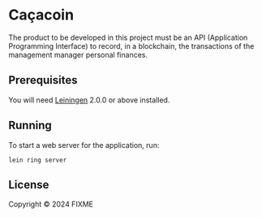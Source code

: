 # Caçacoin

The product to be developed in this project must be an API (Application
Programming Interface) to record, in a blockchain, the transactions of the management manager
personal finances.

## Prerequisites

You will need [Leiningen][] 2.0.0 or above installed.

[leiningen]: https://github.com/technomancy/leiningen

## Running

To start a web server for the application, run:

    lein ring server

## License

Copyright © 2024 FIXME
